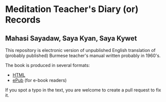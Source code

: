 # Meditation Teacher's Diary (or) Records
## Mahasi Sayadaw, Saya Kyan, Saya Kywet

This repository is electronic version of unpublished English translation of (probably published) Burmese teacher's manual written probably in 1960's.

The book is produced in several formats:

* [HTML](https://eudoxos.github.io/mahasi-diary/html/index.html)
* [ePub](https://eudoxos.github.io/mahasi-diary/epub/mahasi-meditation-teachers-diary.epub) (for e-book readers)

If you spot a typo in the text, you are welcome to create a pull request to fix it.
